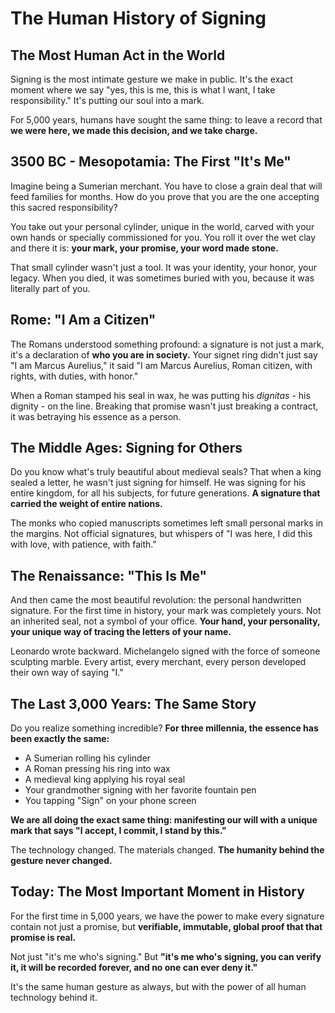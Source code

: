 # The Human History of Signing

## The Most Human Act in the World

Signing is the most intimate gesture we make in public. It's the exact moment where we say "yes, this is me, this is what I want, I take responsibility." It's putting our soul into a mark.

For 5,000 years, humans have sought the same thing: to leave a record that **we were here, we made this decision, and we take charge.**

## 3500 BC - Mesopotamia: The First "It's Me"

Imagine being a Sumerian merchant. You have to close a grain deal that will feed families for months. How do you prove that you are the one accepting this sacred responsibility?

You take out your personal cylinder, unique in the world, carved with your own hands or specially commissioned for you. You roll it over the wet clay and there it is: **your mark, your promise, your word made stone.**

That small cylinder wasn't just a tool. It was your identity, your honor, your legacy. When you died, it was sometimes buried with you, because it was literally part of you.

## Rome: "I Am a Citizen"

The Romans understood something profound: a signature is not just a mark, it's a declaration of **who you are in society.** Your signet ring didn't just say "I am Marcus Aurelius," it said "I am Marcus Aurelius, Roman citizen, with rights, with duties, with honor."

When a Roman stamped his seal in wax, he was putting his *dignitas* - his dignity - on the line. Breaking that promise wasn't just breaking a contract, it was betraying his essence as a person.

## The Middle Ages: Signing for Others

Do you know what's truly beautiful about medieval seals? That when a king sealed a letter, he wasn't just signing for himself. He was signing for his entire kingdom, for all his subjects, for future generations. **A signature that carried the weight of entire nations.**

The monks who copied manuscripts sometimes left small personal marks in the margins. Not official signatures, but whispers of "I was here, I did this with love, with patience, with faith."

## The Renaissance: "This Is Me"

And then came the most beautiful revolution: the personal handwritten signature. For the first time in history, your mark was completely yours. Not an inherited seal, not a symbol of your office. **Your hand, your personality, your unique way of tracing the letters of your name.**

Leonardo wrote backward. Michelangelo signed with the force of someone sculpting marble. Every artist, every merchant, every person developed their own way of saying "I."

## The Last 3,000 Years: The Same Story

Do you realize something incredible? **For three millennia, the essence has been exactly the same:**

- A Sumerian rolling his cylinder
- A Roman pressing his ring into wax
- A medieval king applying his royal seal
- Your grandmother signing with her favorite fountain pen
- You tapping "Sign" on your phone screen

**We are all doing the exact same thing: manifesting our will with a unique mark that says "I accept, I commit, I stand by this."**

The technology changed. The materials changed. **The humanity behind the gesture never changed.**

## Today: The Most Important Moment in History

For the first time in 5,000 years, we have the power to make every signature contain not just a promise, but **verifiable, immutable, global proof that that promise is real.**

Not just "it's me who's signing." But **"it's me who's signing, you can verify it, it will be recorded forever, and no one can ever deny it."**

It's the same human gesture as always, but with the power of all human technology behind it.
